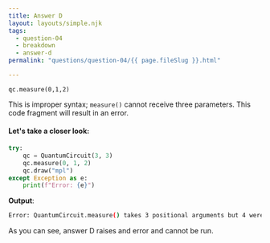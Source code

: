 ```yaml
---
title: Answer D
layout: layouts/simple.njk
tags:
  - question-04
  - breakdown
  - answer-d
permalink: "questions/question-04/{{ page.fileSlug }}.html"

---
```



`qc.measure(0,1,2)`

This is improper syntax; `measure()` cannot receive three parameters.
This code fragment will result in an error.

#### Let's take a closer look:


```python
try:
    qc = QuantumCircuit(3, 3)
    qc.measure(0, 1, 2)
    qc.draw("mpl")
except Exception as e:
    print(f"Error: {e}")
```

**Output**:
```bash
Error: QuantumCircuit.measure() takes 3 positional arguments but 4 were given

```

As you can see, answer D raises and error and cannot be run.
